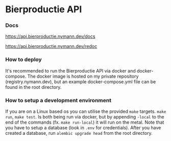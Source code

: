 # Bierproductie API

### Docs
https://api.bierproductie.nymann.dev/docs

https://api.bierproductie.nymann.dev/redoc

### How to deploy
It's recommended to run the Bierproductie API via docker and docker-compose.
The docker image is hosted on my private repository (registry.nymann.dev), but
an example docker-compose.yml file can be found in the root directory.


### How to setup a development environment
If you are on a Linux based os you can utilise the provided `make` targets.
`make run`, `make test`. Is both being run via docker, but by appending `-local`
to the end of the commands (fx. `make run-local`) it will run on the metal.
Note that you have to setup a database (look in `.env` for credentials).
After you have created a database, run `alembic upgrade head` from the root
directory.
